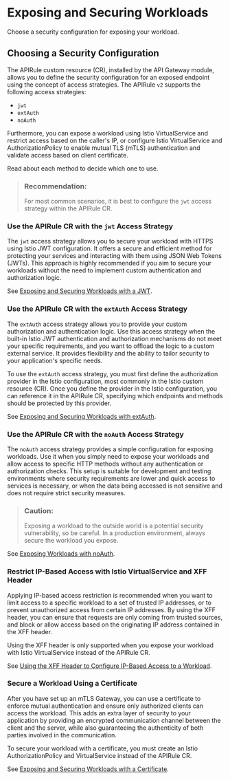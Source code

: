 <!-- loio19e332b59c084a928d4117b1f0d53d9b -->

# Exposing and Securing Workloads

Choose a security configuration for exposing your workload.



<a name="loio19e332b59c084a928d4117b1f0d53d9b__section_odg_h1y_y2c"/>

## Choosing a Security Configuration

The APIRule custom resource \(CR\), installed by the API Gateway module, allows you to define the security configuration for an exposed endpoint using the concept of access strategies. The APIRule `v2` supports the following access strategies:

-   `jwt`
-   `extAuth`
-   `noAuth`

Furthermore, you can expose a workload using Istio VirtualService and restrict access based on the caller's IP, or configure Istio VirtualService and AuthorizationPolicy to enable mutual TLS \(mTLS\) authentication and validate access based on client certificate.

Read about each method to decide which one to use.

> ### Recommendation:  
> For most common scenarios, it is best to configure the `jwt` access strategy within the APIRule CR.



### Use the APIRule CR with the `jwt` Access Strategy

The `jwt` access strategy allows you to secure your workload with HTTPS using Istio JWT configuration. It offers a secure and efficient method for protecting your services and interacting with them using JSON Web Tokens \(JWTs\). This approach is highly recommended if you aim to secure your workloads without the need to implement custom authentication and authorization logic.

See [Exposing and Securing Workloads with a JWT](exposing-and-securing-workloads-with-a-jwt-44bb2d3.md#loio44bb2d3596554bf4b94ea344e40937dd).



### Use the APIRule CR with the `extAuth` Access Strategy

The `extAuth` access strategy allows you to provide your custom authorization and authentication logic. Use this access strategy when the built-in Istio JWT authentication and authorization mechanisms do not meet your specific requirements, and you want to offload the logic to a custom external service. It provides flexibility and the ability to tailor security to your application's specific needs.

To use the `extAuth` access strategy, you must first define the authorization provider in the Istio configuration, most commonly in the Istio custom resource \(CR\). Once you define the provider in the Istio configuration, you can reference it in the APIRule CR, specifying which endpoints and methods should be protected by this provider.

See [Exposing and Securing Workloads with extAuth](exposing-and-securing-workloads-with-extauth-4dea5d5.md).



### Use the APIRule CR with the `noAuth` Access Strategy

The `noAuth` access strategy provides a simple configuration for exposing workloads. Use it when you simply need to expose your workloads and allow access to specific HTTP methods without any authentication or authorization checks. This setup is suitable for development and testing environments where security requirements are lower and quick access to services is necessary, or when the data being accessed is not sensitive and does not require strict security measures.

> ### Caution:  
> Exposing a workload to the outside world is a potential security vulnerability, so be careful. In a production environment, always secure the workload you expose.

See [Exposing Workloads with noAuth](exposing-workloads-with-noauth-8b48971.md).



### Restrict IP-Based Access with Istio VirtualService and XFF Header

Applying IP-based access restriction is recommended when you want to limit access to a specific workload to a set of trusted IP addresses, or to prevent unauthorized access from certain IP addresses. By using the XFF header, you can ensure that requests are only coming from trusted sources, and block or allow access based on the originating IP address contained in the XFF header.

Using the XFF header is only supported when you expose your workload with Istio VirtualService instead of the APIRule CR.

See [Using the XFF Header to Configure IP-Based Access to a Workload](using-the-xff-header-to-configure-ip-based-access-to-a-workload-8eccd49.md).



### Secure a Workload Using a Certificate

After you have set up an mTLS Gateway, you can use a certificate to enforce mutual authentication and ensure only authorized clients can access the workload. This adds an extra layer of security to your application by providing an encrypted communication channel between the client and the server, while also guaranteeing the authenticity of both parties involved in the communication.

To secure your workload with a certificate, you must create an Istio AuthorizationPolicy and VirtualService instead of the APIRule CR.

See [Exposing and Securing Workloads with a Certificate](exposing-and-securing-workloads-with-a-certificate-e7c6c6a.md).

